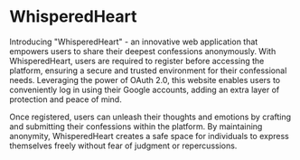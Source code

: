 # WhisperedHeart
Introducing "WhisperedHeart" - an innovative web application that empowers users to share their deepest confessions anonymously. With WhisperedHeart, users are required to register before accessing the platform, ensuring a secure and trusted environment for their confessional needs. Leveraging the power of OAuth 2.0, this website enables users to conveniently log in using their Google accounts, adding an extra layer of protection and peace of mind.

Once registered, users can unleash their thoughts and emotions by crafting and submitting their confessions within the platform. By maintaining anonymity, WhisperedHeart creates a safe space for individuals to express themselves freely without fear of judgment or repercussions.


